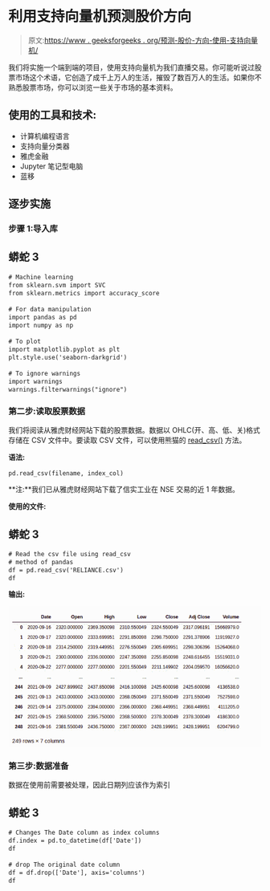 # 利用支持向量机预测股价方向

> 原文:[https://www . geeksforgeeks . org/预测-股价-方向-使用-支持向量机/](https://www.geeksforgeeks.org/predicting-stock-price-direction-using-support-vector-machines/)

我们将实施一个端到端的项目，使用支持向量机为我们直播交易。你可能听说过股票市场这个术语，它创造了成千上万人的生活，摧毁了数百万人的生活。如果你不熟悉股票市场，你可以浏览一些关于市场的基本资料。

## 使用的工具和技术:

*   计算机编程语言
*   支持向量分类器
*   雅虎金融
*   Jupyter 笔记型电脑
*   蓝移

## 逐步实施

### 步骤 1:导入库

## 蟒蛇 3

```
# Machine learning
from sklearn.svm import SVC
from sklearn.metrics import accuracy_score

# For data manipulation
import pandas as pd
import numpy as np

# To plot
import matplotlib.pyplot as plt
plt.style.use('seaborn-darkgrid')

# To ignore warnings
import warnings
warnings.filterwarnings("ignore")
```

### 第二步:读取股票数据

我们将阅读从雅虎财经网站下载的股票数据。数据以 OHLC(开、高、低、关)格式存储在 CSV 文件中。要读取 CSV 文件，可以使用熊猫的 [read_csv()](https://www.geeksforgeeks.org/python-read-csv-using-pandas-read_csv/) 方法。

**语法:**

```
pd.read_csv(filename, index_col)
```

**注:**我们已从雅虎财经网站下载了信实工业在 NSE 交易的近 1 年数据。

**使用的文件:**

## 蟒蛇 3

```
# Read the csv file using read_csv 
# method of pandas
df = pd.read_csv('RELIANCE.csv')
df
```

**输出:**

![](img/bc6ec1785147028f3b925f8d5075bb4c.png)

### 第三步:数据准备

数据在使用前需要被处理，因此日期列应该作为索引

## 蟒蛇 3

```
# Changes The Date column as index columns
df.index = pd.to_datetime(df['Date'])
df

# drop The original date column
df = df.drop(['Date'], axis='columns')
df
```